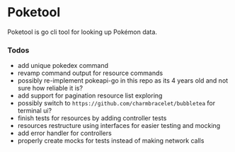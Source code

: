 # Poketool
Poketool is go cli tool for looking up Pokémon data.

### Todos
- add unique pokedex command 
- revamp command output for resource commands 
- possibly re-implement pokeapi-go in this repo as its 4 years old and not sure how reliable it is?
- add support for pagination resource list exploring
- possibly switch to `https://github.com/charmbracelet/bubbletea` for terminal ui?
- finish tests for resources by adding controller tests
- resources restructure using interfaces for easier testing and mocking
- add error handler for controllers
- properly create mocks for tests instead of making network calls

